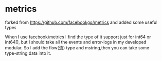 # metrics

forked from https://github.com/facebookgo/metrics and added some useful types

When I use facebook/metrics I find the type of it support just for int64 or int64[], but I should take all the events and error-logs in my developed modular. So I add the flow(流) type and mstring,then you can take some type-string data into it.
